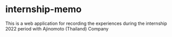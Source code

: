 # internship-memo
This is a web application for recording the experiences during the internship 2022 period with Ajinomoto (Thailand) Company

